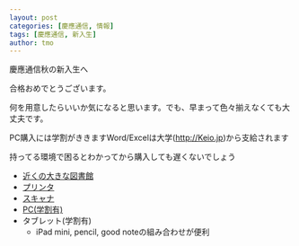 ```yaml
---
layout: post
categories: [慶應通信, 情報]
tags: [慶應通信, 新入生]
author: tmo
---
```

慶應通信秋の新入生へ

合格おめでとうございます。

何を用意したらいいか気になると思います。でも、早まって色々揃えなくても大丈夫です。

PC購入には学割がききますWord/Excelは大学(http://Keio.jp)から支給されます

持ってる環境で困るとわかってから購入しても遅くないでしょう

* [近くの大きな図書館](https://x.com/tmo_1031/status/1581848542196674560)
* [プリンタ](https://x.com/tmo_1031/status/1580325251841667072)
* [スキャナ](https://x.com/tmo_1031/status/1580539123336871936)
* [PC(学割有)](https://x.com/tmo_1031/status/1582515417972871168)
* タブレット(学割有)
    * iPad mini, pencil, good noteの組み合わせが便利
